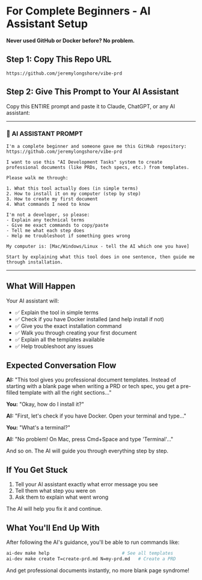 # For Complete Beginners - AI Assistant Setup

**Never used GitHub or Docker before? No problem.**

## Step 1: Copy This Repo URL
```
https://github.com/jeremylongshore/vibe-prd
```

## Step 2: Give This Prompt to Your AI Assistant

Copy this ENTIRE prompt and paste it to Claude, ChatGPT, or any AI assistant:

---

### 🤖 AI ASSISTANT PROMPT

```
I'm a complete beginner and someone gave me this GitHub repository: https://github.com/jeremylongshore/vibe-prd

I want to use this "AI Development Tasks" system to create professional documents (like PRDs, tech specs, etc.) from templates.

Please walk me through:

1. What this tool actually does (in simple terms)
2. How to install it on my computer (step by step)
3. How to create my first document
4. What commands I need to know

I'm not a developer, so please:
- Explain any technical terms
- Give me exact commands to copy/paste
- Tell me what each step does
- Help me troubleshoot if something goes wrong

My computer is: [Mac/Windows/Linux - tell the AI which one you have]

Start by explaining what this tool does in one sentence, then guide me through installation.
```

---

## What Will Happen

Your AI assistant will:
- ✅ Explain the tool in simple terms
- ✅ Check if you have Docker installed (and help install if not)
- ✅ Give you the exact installation command
- ✅ Walk you through creating your first document
- ✅ Explain all the templates available
- ✅ Help troubleshoot any issues

## Expected Conversation Flow

**AI:** "This tool gives you professional document templates. Instead of starting with a blank page when writing a PRD or tech spec, you get a pre-filled template with all the right sections..."

**You:** "Okay, how do I install it?"

**AI:** "First, let's check if you have Docker. Open your terminal and type..."

**You:** "What's a terminal?"

**AI:** "No problem! On Mac, press Cmd+Space and type 'Terminal'..."

And so on. The AI will guide you through everything step by step.

## If You Get Stuck

1. Tell your AI assistant exactly what error message you see
2. Tell them what step you were on
3. Ask them to explain what went wrong

The AI will help you fix it and continue.

## What You'll End Up With

After following the AI's guidance, you'll be able to run commands like:

```bash
ai-dev make help                           # See all templates
ai-dev make create T=create-prd.md N=my-prd.md   # Create a PRD
```

And get professional documents instantly, no more blank page syndrome!